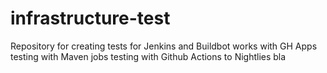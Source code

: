 # infrastructure-test
Repository for creating tests for Jenkins and Buildbot
works with GH Apps
testing with Maven jobs
testing with Github Actions to Nightlies
bla
